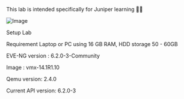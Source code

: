 This lab is intended specifically for Juniper learning 📒📡

 ![Image](https://github.com/user-attachments/assets/01f4d3de-8d2a-4d80-8d5f-1c79346e13f7)

Setup Lab 

Requirement Laptop or PC using 16 GB RAM, HDD storage 50 - 60GB

EVE-NG version : 6.2.0-3-Community

Image          : vmx-14.1R1.10

Qemu version: 2.4.0

Current API version: 6.2.0-3



